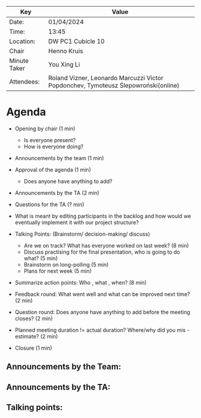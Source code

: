 | Key          | Value                                                                              |
|--------------|------------------------------------------------------------------------------------|
| Date:        | 01/04/2024                                                                         |
| Time:        | 13:45                                                                              |
| Location:    | DW PC1 Cubicle 10                                                                  |
| Chair        | Henno Kruis                                                                        |
| Minute Taker | You Xing Li                                                                        |
| Attendees:   | Roland Vízner, Leonardo Marcuzzi Victor Popdonchev, Tymoteusz Ślepowroński(online) |

# Agenda
- Opening by chair (1 min)
    - Is everyone present?
    - How is everyone doing?
- Announcements by the team (1 min)

- Approval of the agenda (1 min)
    - Does anyone have anything to add?
- Announcements by the TA (2 min)

- Questions for the TA (? min)
- What is meant by editing participants in the backlog and how would we eventually implement it with our project structure?


- Talking Points: (Brainstorm/ decision-making/ discuss)
    - Are we on track? What has everyone worked on last week? (8 min)
    - Discuss practising for the final presentation, who is going to do what? (5 min)
    - Brainstorm on long-polling (5 min)
    - Plans for next week (5 min)


- Summarize action points: Who , what , when? (8 min)
- Feedback round: What went well and what can be improved next time? (2 min)


- Question round: Does anyone have anything to add before the meeting closes? (2 min)
- Planned meeting duration != actual duration? Where/why did you mis -estimate? (2 min)
- Closure (1 min)

## Announcements by the Team:

## Announcements by the TA:

## Talking points:



